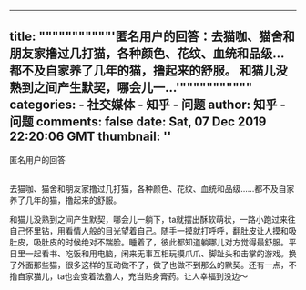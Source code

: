 
---
title: """""""""""'匿名用户的回答：去猫咖、猫舍和朋友家撸过几打猫，各种颜色、花纹、血统和品级…都不及自家养了几年的猫，撸起来的舒服。 和猫儿没熟到之间产生默契，哪会儿一...'"""""""""""
categories: 
    - 社交媒体
    - 知乎 - 问题
author: 知乎 - 问题
comments: false
date: Sat, 07 Dec 2019 22:20:06 GMT
thumbnail: ''
---

<div>   
匿名用户的回答<br><br><p>去猫咖、猫舍和朋友家撸过几打猫，各种颜色、花纹、血统和品级……都不及自家养了几年的猫，撸起来的舒服。</p><p>和猫儿没熟到之间产生默契，哪会儿一躺下，ta就摆出酥软萌状，一路小跑过来往自己怀里钻，用看情人般的目光望着自己。随手一摸就打呼呼，翻肚皮让人摸和吸肚皮，吸肚皮的时候绝对不踹脸。睡着了，彼此都知道躺哪儿对方觉得最舒服。平日里一起看书、吃饭和用电脑，闲来无事互相玩摸爪爪、脚趾头和击掌的游戏。换了外面那些猫，很多这样的互动做不了，做了也做不到那么的默契。还有一点，不撸自家猫儿，ta也会变着法撸人，充当贴身膏药。让人幸福到没边～</p>  
</div>
            